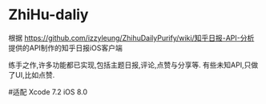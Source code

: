 # ZhiHu-daliy
根据 https://github.com/izzyleung/ZhihuDailyPurify/wiki/知乎日报-API-分析 提供的API制作的知乎日报iOS客户端

练手之作,许多功能都已实现,包括主题日报,评论,点赞与分享等.
有些未知API,只做了UI,比如点赞.

#适配
Xcode 7.2
iOS 8.0
